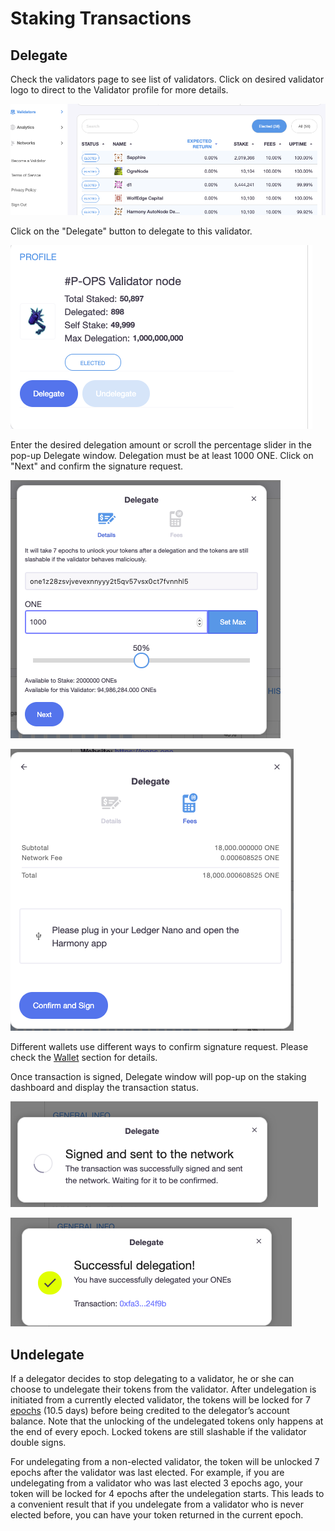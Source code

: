 # Staking Transactions

## Delegate

Check the validators page to see list of validators. Click on desired validator logo to direct to the Validator profile for more details.

![](../../.gitbook/assets/image%20%2864%29.png)

Click on the "Delegate" button to delegate to this validator.

![](../../.gitbook/assets/image%20%287%29.png)

Enter the desired delegation amount or scroll the percentage slider in the pop-up Delegate window. Delegation must be at least 1000 ONE. Click on "Next" and confirm the signature request.

![](../../.gitbook/assets/image%20%2831%29.png)

![](../../.gitbook/assets/image%20%2822%29.png)

Different wallets use different ways to confirm signature request. Please check the [Wallet](https://app.gitbook.com/@harmony-one/s/home/~/drafts/-M7F2-rR3OLvk7_5kftG/wallets) section for details.

Once transaction is signed, Delegate window will pop-up on the staking dashboard and display the transaction status.

![](../../.gitbook/assets/image%20%28175%29.png)

![](../../.gitbook/assets/image%20%2812%29.png)

## Undelegate

If a delegator decides to stop delegating to a validator, he or she can choose to undelegate their tokens from the validator. After undelegation is initiated from a currently elected validator, the tokens will be locked for 7 [epochs](https://docs.harmony.one/home/validators/definitions/epoch-transition) \(10.5 days\) before being credited to the delegator’s account balance. Note that the unlocking of the undelegated tokens only happens at the end of every epoch. Locked tokens are still slashable if the validator double signs.

For undelegating from a non-elected validator, the token will be unlocked 7 epochs after the validator was last elected. For example, if you are undelegating from a validator who was last elected 3 epochs ago, your token will be locked for 4 epochs after the undelegation starts. This leads to a convenient result that if you undelegate from a validator who is never elected before, you can have your token returned in the current epoch.

## 

